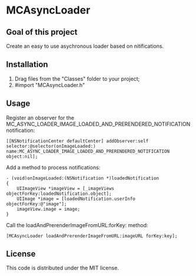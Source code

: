 # MCAsyncLoader

## Goal of this project

Create an easy to use asychronous loader based on nitifications.

## Installation

1. Drag files from the "Classes" folder to your project;
2. #import "MCAsyncLoader.h"

## Usage

Register an observer for the MC_ASYNC_LOADER_IMAGE_LOADED_AND_PRERENDERED_NOTIFICATION notification:

    [[NSNotificationCenter defaultCenter] addObserver:self selector:@selector(onImageLoaded:) name:MC_ASYNC_LOADER_IMAGE_LOADED_AND_PRERENDERED_NOTIFICATION object:nil];

Add a method to process notifications:

    - (void)onImageLoaded:(NSNotification *)loadedNotification
    {
        UIImageView *imageView = [_imageViews objectForKey:loadedNotification.object];
        UIImage *image = [loadedNotification.userInfo objectForKey:@"image"];
        imageView.image = image;
    }

Call the loadAndPrerenderImageFromURL:forKey: method:

    [MCAsyncLoader loadAndPrerenderImageFromURL:imageURL forKey:key];

## License

This code is distributed under the MIT license.